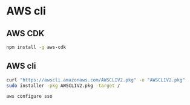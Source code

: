 # AWS cli

## AWS CDK

```sh
npm install -g aws-cdk
```

## AWS cli

```sh
curl "https://awscli.amazonaws.com/AWSCLIV2.pkg" -o "AWSCLIV2.pkg"
sudo installer -pkg AWSCLIV2.pkg -target /
```

```sh
aws configure sso
```
